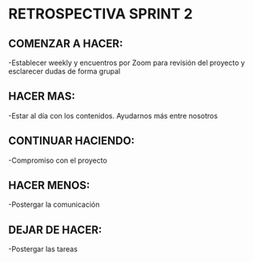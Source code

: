 # RETROSPECTIVA SPRINT 2

## COMENZAR A HACER:
-Establecer weekly y encuentros por Zoom para revisión del proyecto y esclarecer dudas de forma grupal

## HACER MAS:
-Estar al día con los contenidos. Ayudarnos más entre nosotros

## CONTINUAR HACIENDO:
-Compromiso con el proyecto

## HACER MENOS:
-Postergar la comunicación

## DEJAR DE HACER:
-Postergar las tareas